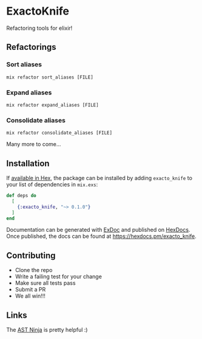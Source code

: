# ExactoKnife

Refactoring tools for elixir!

## Refactorings

### Sort aliases

```
mix refactor sort_aliases [FILE]
```

### Expand aliases

```
mix refactor expand_aliases [FILE]
```

### Consolidate aliases

```
mix refactor consolidate_aliases [FILE]
```


Many more to come...

## Installation

If [available in Hex](https://hex.pm/docs/publish), the package can be installed
by adding `exacto_knife` to your list of dependencies in `mix.exs`:

```elixir
def deps do
  [
    {:exacto_knife, "~> 0.1.0"}
  ]
end
```

Documentation can be generated with [ExDoc](https://github.com/elixir-lang/ex_doc)
and published on [HexDocs](https://hexdocs.pm). Once published, the docs can
be found at <https://hexdocs.pm/exacto_knife>.

## Contributing

* Clone the repo
* Write a failing test for your change
* Make sure all tests pass
* Submit a PR
* We all win!!!

## Links

The [AST Ninja](https://ast.ninja/) is pretty helpful :)